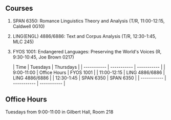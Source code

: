 ## Courses

1.  SPAN 6350: Romance Linguistics Theory and Analysis (T/R, 11:00-12:15, Caldwell 0G10)
2.  LING(ENGL) 4886/6886: Text and Corpus Analysis (T/R, 12:30-1:45, MLC 245)
3.  FYOS 1001: Endangered Languages: Preserving the World's Voices (R, 9:30-10:45, Joe Brown 0217)

	| Time | Tuesdays | Thursdays |
| ----------- | ----------- |  ----------- |
| 9:00-11:00 | Office Hours | FYOS 1001 |
| 11:00-12:15 | LING 4886/6886 | LING 4886/6886 |
| 12:30-1:45 | SPAN 6350 | SPAN 6350 |
| ----------- | ----------- |  ----------- |

## Office Hours

Tuesdays from 9:00-11:00 in Gilbert Hall, Room 218
